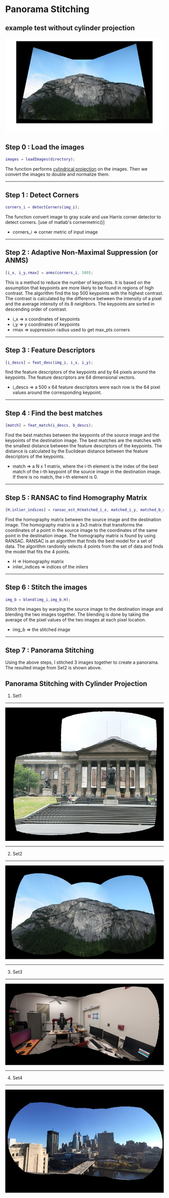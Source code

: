 # Panorama Stitching 
## example test without cylinder projection
![Paranoma Stitching](https://github.com/Jefflai0315/Paranoma_stitching/blob/main/Images/result.jpg)

## Step 0 : Load the images
``` matlab 
images = loadImages(directory);
``` 
The function performs [cylindrical projection](https://www.mathworks.com/matlabcentral/fileexchange/96962-image-to-cylindrical-and-spherical-projection-warping) on the images. Then we convert the images to double and normalize them.

___
## Step 1 : Detect Corners
``` matlab
corners_i = detectCorners(img_i);
```
The function convert image to gray scale and use Harris corner detector to detect corners. [use of matlab's cornermetric()]

- corners_i => corner metric of input image

___
## Step 2 : Adaptive Non-Maximal Suppression (or ANMS)
``` matlab
[i_x, i_y,rmax] = anms(corners_i, 500);
```
This is a method to reduce the number of keypoints. It is based on the assumption that keypoints are more likely to be found in regions of high contrast. The algorithm find the top 500 keypoints with the highest contrast. The contrast is calculated by the difference between the intensity of a pixel and the average intensity of its 8 neighbors. The keypoints are sorted in descending order of contrast. 

- i_x => x coordinates of keypoints
- i_y => y coordinates of keypoints
- rmax => suppression radius used to get max_pts corners 

___
## Step 3 : Feature Descriptors
``` matlab
[i_descs] = feat_desc(img_i, i_x, i_y);
```
find the feature descriptors of the keypoints and by 64 pixels around the keypoints. The feature descriptors are 64 dimensional vectors.

- i_descs => a 500 x 64 feature descriptors were each row is the 64 pixel values around the corresponding keypoint.

___
## Step 4 : Find the best matches
``` matlab
[match] = feat_match(i_descs, b_descs); 
```
Find the best matches between the keypoints of the source image and the keypoints of the destination image. The best matches are the matches with the smallest distance between the feature descriptors of the keypoints. The distance is calculated by the Euclidean distance between the feature descriptors of the keypoints.

- match => a N x 1 matrix, where the i-th element is the index of the best match of the i-th keypoint of the source image in the destination image. If there is no match, the i-th element is 0.

___
## Step 5 : RANSAC to find Homography Matrix
``` matlab
[H,inlier_indices] = ransac_est_H(matched_i_x, matched_i_y, matched_b_x, matched_b_y,0.1);
```
Find the homography matrix between the source image and the destination image. The homography matrix is a 3x3 matrix that transforms the coordinates of a point in the source image to the coordinates of the same point in the destination image. The homography matrix is found by using RANSAC. RANSAC is an algorithm that finds the best model for a set of data. The algorithm randomly selects 4 points from the set of data and finds the model that fits the 4 points. 

- H => Homography matrix
- inlier_indices => indices of the inliers

___
## Step 6 : Stitch the images
``` matlab
img_b = blend(img_i,img_b,H);
```
Stitch the images by warping the source image to the destination image and blending the two images together. The blending is done by taking the average of the pixel values of the two images at each pixel location.

- img_b => the stitched image

___
## Step 7 : Panorama Stitching
Using the above steps, I stitched 3 images together to create a panorama. The resulted image from Set2 is shown above.

## Panorama Stitching with Cylinder Projection

1. Set1
___
![](https://github.com/Jefflai0315/Paranoma_stitching/blob/main/Images/set1.jpg)
___
2. Set2
___
![](https://github.com/Jefflai0315/Paranoma_stitching/blob/main/Images/set2.jpg)
___
3. Set3
___
![](https://github.com/Jefflai0315/Paranoma_stitching/blob/main/Images/set3.jpg)
___
4. Set4
___
![](https://github.com/Jefflai0315/Paranoma_stitching/blob/main/Images/Set4.jpg)
